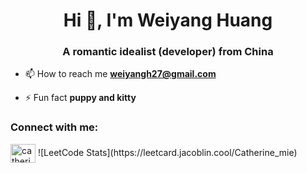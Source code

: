 <h1 align="center">Hi 👋, I'm Weiyang Huang</h1>
<h3 align="center">A romantic idealist (developer) from China</h3>

- 📫 How to reach me **weiyangh27@gmail.com**

- ⚡ Fun fact **puppy and kitty**

<h3 align="left">Connect with me:</h3>
<p align="left">
<a href="https://www.leetcode.com/catherine_mie" target="blank"><img align="center" src="https://raw.githubusercontent.com/rahuldkjain/github-profile-readme-generator/master/src/images/icons/Social/leet-code.svg" alt="catherine_mie" height="30" width="40" /></a>
![LeetCode Stats](https://leetcard.jacoblin.cool/Catherine_mie)


</p>
